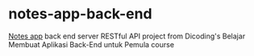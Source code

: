 # notes-app-back-end
 [Notes app](http://notesapp-v1.dicodingacademy.com/) back end server RESTful API project from Dicoding's Belajar Membuat Aplikasi Back-End untuk Pemula course
